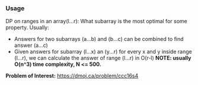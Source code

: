 ### Usage
DP on ranges in an array(l...r): What subarray is the most optimal for some property. Usually:
- Answers for two subarrays (a...b) and (b...c) can be combined to find answer (a...c)
- Given answers for subarray (l...x) an (y...r) for every x and y inside range (l...r), we can calculate the answer of range (l...r) in O(r-l)
**NOTE: usually O(n^3) time complexity, N <= 500.**


**Problem of Interest:** https://dmoj.ca/problem/ccc16s4
